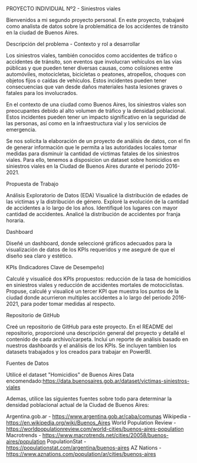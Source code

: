 PROYECTO INDIVIDUAL Nº2 - Siniestros viales

Bienvenidos a mi segundo proyecto personal. En este proyecto, trabajaré como analista de datos sobre la problemática de los accidentes de tránsito en la ciudad de Buenos Aires.

Descripción del problema - Contexto y rol a desarrollar

Los siniestros viales, también conocidos como ​accidentes de tráfico o accidentes de tránsito, son eventos que involucran vehículos en las vías públicas y que pueden tener diversas causas, como colisiones entre automóviles, motocicletas, bicicletas o peatones, atropellos, choques con objetos fijos o caídas de vehículos. Estos incidentes pueden tener consecuencias que van desde daños materiales hasta lesiones graves o fatales para los involucrados.

En el contexto de una ciudad como ​Buenos Aires, los siniestros viales son preocupantes debido al alto volumen de tráfico y la densidad poblacional. Estos incidentes pueden tener un impacto significativo en la seguridad de las personas, así como en la infraestructura vial y los servicios de emergencia.

Se nos solicita la elaboración de un proyecto de análisis de datos, con el fin de generar información que le permita a las autoridades locales tomar medidas para disminuir la cantidad de víctimas fatales de los siniestros viales. Para ello, tenemos a disposicion un dataset sobre homicidios en siniestros viales en la Ciudad de Buenos Aires durante el periodo 2016-2021.

Propuesta de Trabajo

Análisis Exploratorio de Datos (EDA)
Visualicé la distribución de edades de las víctimas y la distribución de género.
Exploré la evolución de la cantidad de accidentes a lo largo de los años.
Identifiqué los lugares con mayor cantidad de accidentes.
Analicé la distribución de accidentes por franja horaria.

Dashboard

Diseñé un dashboard, donde seleccioné gráficos adecuados para la visualización de datos de los KPIs requeridos y me aseguré de que el diseño sea claro y estético.

KPIs (Indicadores Clave de Desempeño)

Calculé y visualicé dos KPIs propuestos: reducción de la tasa de homicidios en siniestros viales y reducción de accidentes mortales de motociclistas.
Propuse, calculé y visualicé un tercer KPI que muestra los puntos de la ciudad donde acurrieron multiples accidentes a lo largo del periodo 2016-2021, para poder tomar medidas al respecto.

Repositorio de GitHub

Creé un repositorio de GitHub para este proyecto.
En el README del repositorio, proporcioné una descripción general del proyecto y detallé el contenido de cada archivo/carpeta.
Incluí un reporte de análisis basado en nuestros dashboards y el análisis de los KPIs.
Se incluyen tambien los datasets trabajados y los creados para trabajar en PowerBI.

Fuentes de Datos

Utilicé el dataset "Homicidios" de Buenos Aires Data encomendado:https://data.buenosaires.gob.ar/dataset/victimas-siniestros-viales

Ademas, utilice las siguientes fuentes sobre todo para determinar la densidad poblacional actual de la Ciudad de Buenos Aires:

Argentina.gob.ar - https://www.argentina.gob.ar/caba/comunas
Wikipedia - https://en.wikipedia.org/wiki/Buenos_Aires
World Population Review - https://worldpopulationreview.com/world-cities/buenos-aires-population
Macrotrends - https://www.macrotrends.net/cities/20058/buenos-aires/population
PopulationStat - https://populationstat.com/argentina/buenos-aires
AZ Nations - https://www.aznations.com/population/ar/cities/buenos-aires

